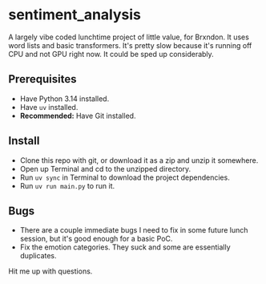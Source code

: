# sentiment_analysis

A largely vibe coded lunchtime project of little value, for Brxndon. It uses 
word lists and basic transformers. It's pretty slow because it's running off CPU 
and not GPU right now. It could be sped up considerably.

## Prerequisites

- Have Python 3.14 installed.
- Have `uv` installed.
- **Recommended:** Have Git installed.

## Install

- Clone this repo with git, or download it as a zip and unzip it somewhere.
- Open up Terminal and cd to the unzipped directory.
- Run `uv sync` in Terminal to download the project dependencies.
- Run `uv run main.py` to run it.

## Bugs

- There are a couple immediate bugs I need to fix in some future lunch session, 
  but it's good enough for a basic PoC.
- Fix the emotion categories. They suck and some are essentially duplicates.

Hit me up with questions.